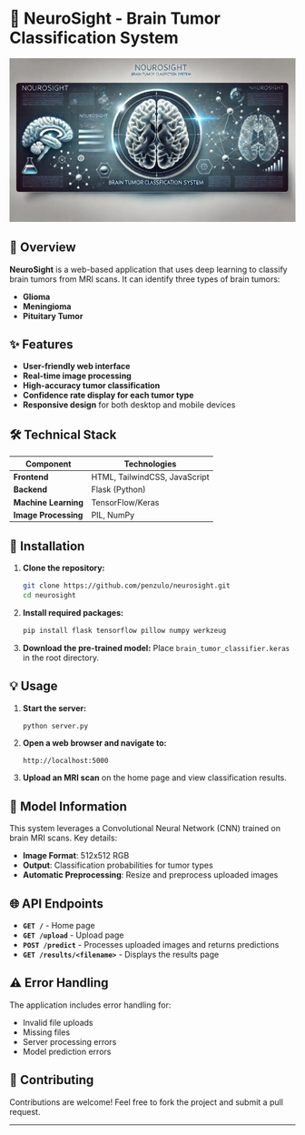 # 🎯 NeuroSight - Brain Tumor Classification System

![NeuroSight Banner](static/img/banner.png)

## 📖 Overview
**NeuroSight** is a web-based application that uses deep learning to classify brain tumors from MRI scans. It can identify three types of brain tumors:
- **Glioma**
- **Meningioma**
- **Pituitary Tumor**

## ✨ Features
- **User-friendly web interface**
- **Real-time image processing**
- **High-accuracy tumor classification**
- **Confidence rate display for each tumor type**
- **Responsive design** for both desktop and mobile devices

## 🛠️ Technical Stack
| **Component**     | **Technologies**        |
|-------------------|-------------------------|
| **Frontend**      | HTML, TailwindCSS, JavaScript |
| **Backend**       | Flask (Python)          |
| **Machine Learning** | TensorFlow/Keras      |
| **Image Processing** | PIL, NumPy          |

## 🚀 Installation

1. **Clone the repository:**
    ```bash
    git clone https://github.com/penzulo/neurosight.git
    cd neurosight
    ```

2. **Install required packages:**
    ```bash
    pip install flask tensorflow pillow numpy werkzeug
    ```

3. **Download the pre-trained model:**
   Place `brain_tumor_classifier.keras` in the root directory.

## 💡 Usage

1. **Start the server:**
    ```bash
    python server.py
    ```

2. **Open a web browser and navigate to:**
    ```
    http://localhost:5000
    ```

3. **Upload an MRI scan** on the home page and view classification results.

## 🧠 Model Information
This system leverages a Convolutional Neural Network (CNN) trained on brain MRI scans. Key details:
- **Image Format**: 512x512 RGB
- **Output**: Classification probabilities for tumor types
- **Automatic Preprocessing**: Resize and preprocess uploaded images

## 🌐 API Endpoints
- **`GET /`** - Home page
- **`GET /upload`** - Upload page
- **`POST /predict`** - Processes uploaded images and returns predictions
- **`GET /results/<filename>`** - Displays the results page

## ⚠️ Error Handling
The application includes error handling for:
- Invalid file uploads
- Missing files
- Server processing errors
- Model prediction errors

## 🤝 Contributing
Contributions are welcome! Feel free to fork the project and submit a pull request. 

---